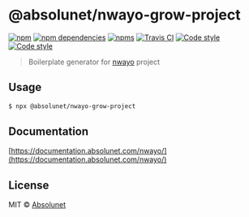 # @absolunet/nwayo-grow-project

[![npm](https://img.shields.io/npm/v/@absolunet/nwayo-grow-project.svg)](https://www.npmjs.com/package/@absolunet/nwayo-grow-project)
[![npm dependencies](https://david-dm.org/absolunet/nwayo/status.svg?path=packages/grow-project)](https://david-dm.org/absolunet/nwayo?path=packages/grow-project)
[![npms](https://badges.npms.io/%40absolunet%2Fnwayo-grow-project.svg)](https://npms.io/search?q=%40absolunet%2Fnwayo-grow-project)
[![Travis CI](https://api.travis-ci.org/absolunet/nwayo.svg?branch=master)](https://travis-ci.org/absolunet/nwayo/builds)
[![Code style](https://img.shields.io/badge/code_style-eslint_@absolunet/nwayo-659d32.svg)](https://github.com/absolunet/eslint-config)
[![Code style](https://img.shields.io/badge/code_style-stylelint_@absolunet/nwayo-659d32.svg)](https://github.com/absolunet/stylelint-config)

> Boilerplate generator for [nwayo](https://documentation.absolunet.com/nwayo) project

## Usage

```sh
$ npx @absolunet/nwayo-grow-project
```

## Documentation

[https://documentation.absolunet.com/nwayo/](https://documentation.absolunet.com/nwayo/)


## License

MIT © [Absolunet](https://absolunet.com)
